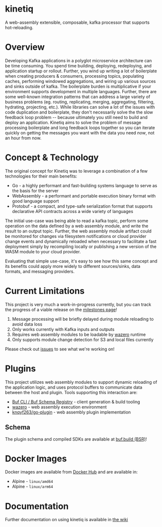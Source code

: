 # kinetiq

A web-assembly extensible, composable, kafka processor that supports hot-reloading.

# Overview

Developing Kafka applications in a polyglot microservice architecture can be time consuming.  You spend time building,
deploying, redeploying, and application startup or rollout.  Further, you wind up writing a lot of boilerplate when creating
producers & consumers, processing topics, populating caches, performing windowed aggregations, and wiring up various
sources and sinks outside of kafka.  The boilerplate burden is multiplicative if your environment supports development in
multiple languages.  Further, there are some well-known integration patterns that can address a large
variety of business problems (eg. routing, replicating, merging, aggregating, filtering, hydrating, projecting, etc.).
While libraries can solve a lot of the issues with code duplication and boilerplate, they don't necessarily solve the
the slow feedback loop problem -- because ultimately you still need to build and deploy an application.  Kinetiq aims to
solve the problem of message processing boilerplate and long feedback loops together so you can iterate quickly on getting the
messages you want with the data you need *now*, not an hour from now.

# Concept & Technology

The original concept for Kinetiq was to leverage a combination of a few technologies for their main benefits:
* Go - a highly performant and fast-building systems language to serve as the basis for the server
* WebAssembly - a performant and portable execution binary format with good language support
* Protobuf - a compact, and type-safe serialization format that supports declarative API contracts across a wide variety of languages

The initial use-case was being able to read a kafka topic, perform some operation on the data defined by a web assembly
module, and write the result to an output topic.  Further, the web assembly module artifact could be monitored for
changes via filesystem notifications or cloud provider change events and dynamically reloaded when necessary to
facilitate a fast deployment simply by recompiling locally or publishing a new version of the WASM module to your cloud
provider.

Evaluating that simple use-case, it's easy to see how this same concept and its benefits could apply more widely to
different sources/sinks, data formats, and messaging providers.


# Current Limitations

This project is very much a work-in-progress currently, but you can track the progress of a viable release on the
[milestones page](https://github.com/kjkondratuk/kinetiq/milestones)!

1. Message processing will be briefly delayed during module reloading to avoid data loss
2. Only works currently with Kafka inputs and outputs
3. Requires web assembly modules to be loadable by [wazero](https://wazero.io/) runtime
4. Only supports module change detection for S3 and local files currently

Please check out [issues](https://github.com/kjkondratuk/kinetiq/issues) to see what we're working on!


# Plugins

This project utilizes web assembly modules to support dynamic reloading of the application logic, and uses protocol buffers
to communicate data between the host and plugin.  Tools supporting this interaction are:
* [Buf CLI / Buf Schema Registry](https://buf.build/) - client generation & build tooling
* [wazero](https://wazero.io/) - web assembly execution environment
* [knqyf263/go-plugin](https://github.com/knqyf263/go-plugin) - web assembly plugin implementation

## Schema

The plugin schema and compiled SDKs are available at [buf.build (BSR)](https://buf.build/kjkondratuk/kinetiq)!

# Docker Images

Docker images are available from [Docker Hub](https://hub.docker.com/r/paintface07/kinetiq/tags) and are available in:
* Alpine - `linux/amd64`
* Alpine - `linux/arm64`

# Documentation

Further documentation on using kinetiq is available in [the wiki](https://github.com/kjkondratuk/kinetiq/wiki)